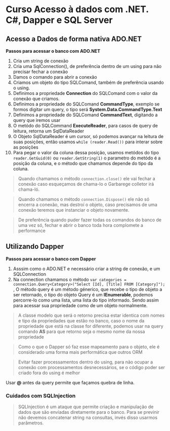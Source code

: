 # Curso Acesso à dados com .NET. C#, Dapper e SQL Server

## Acesso a Dados de forma nativa ADO.NET

**Passos para acessar o banco com ADO.NET**

1. Cria um string de conexão 
2. Cria uma SqlConnection(), de preferência dentro de um using para não precisar fechar a conexão
3. Damos o comando para abrir a conexão
4. Criamos um objeto do tipo SQLComand, também de preferência usando o using.
5. Definimos a propriedade **Connection** do SQLComand com o valor da conexão que criamos.
6. Definimos a propriedade do SQLComand **CommandType**, exemplo se formos digitar um query, o tipo será **System.Data.CommandType.Text**
7. Definimos a propriedade do SQLComand **CommandText**, digitando a query que iremos usar
8. O metódo do SQLCommand **ExecuteReader**, para casos de query de leitura, retorna um SqlDataReader
9. O Objeto SqlDataReader é um cursor, só podemos avançar na leitura de suas posições, então usamos `while (reader.Read())` para interar sobre as posições
10. Para pegar o valor da coluna dessa posição, usamos metódos do tipo `reader.GetGuid(0)` ou `reader.GetString(1)` o parametro do metódo é a posição da coluna, e o método que chamamos depende do tipo da coluna.

>Quando chamamos o método `connection.close()` ele vai fechar a conexão caso esqueçamos de chama-lo o Garbarege colletor irá chama-ló.

>Quando chamamos o método `connection.Dispose()` ele não só encerra a conexão, mas destroí o objeto, caso precisamos de uma conexão teremos que instanciar o objeto novamente.

>De preferência quando puder fazer todas os comandos do banco de uma vez só, fechar e abrir o banco toda hora complomete a performance

## Utilizando Dapper

**Passos para acessar o banco com Dapper**

1. Asssim como o ADO.NET e necessário criar a string de conexão, e um SQLConnection
2. Na connection chamamos o método `var categories = connection.Query<Category>("Select [Id], [Title] FROM [Category]"); `, O método query é um método génerico, que recebe o tipo de objeto a ser retornado, o tipo do objeto Query é um **IEnumerable**, podemos percorre-lo como uma lista, uma lista do tipo informado. Sendo assim para acessar sua propriedade como de um objeto normalmente.

>A classe modelo que será o retorno precisa estar identica com nomes e tipo da propriedades que estão no banco, caso o nome da propriedade que está na classe for diferente, podemos usar na query comando **AS** para que retorno seja o mesmo nome da nossa propriedade

>Como o que o Dapper só faz esse mapeamento para o objeto, ele é considerado uma forma mais performática que outros ORM

>Evitar fazer processamentos dentro do using, para não ocupar a conexão com processamentos desnecessários, se o código poder ser criado fora do using é melhor

Usar **@** antes da query permite que façamos quebra de linha.

### Cuidados com SQLInjection

>SQLInjection é um ataque que permite criação e manipulação de dados que são enviadas diretamente para o banco. Para se previnir não devemos concatenar string na consultas, invés disso usarmos parâmetros.
